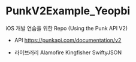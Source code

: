 # PunkV2Example_Yeopbi
iOS 개발 연습을 위한 Repo (Using the Punk API V2)

* API
https://punkapi.com/documentation/v2

* 라이브러리
  Alamofire
  Kingfisher
  SwiftyJSON
